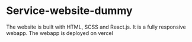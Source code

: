 # Service-website-dummy
The website is built with HTML, SCSS and React.js. It is a fully responsive webapp. The webapp is deployed on vercel
